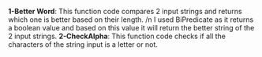 **1-Better Word**: This function code compares 2 input strings and returns which one is better based on their length. /n
               I used BiPredicate as it returns a boolean value and based on this value it will return the better string of the 2 input strings.
**2-CheckAlpha**: This function code checks if all the characters of the string input is a letter or not.

